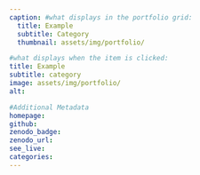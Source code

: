 ```yaml
---
caption: #what displays in the portfolio grid:
  title: Example
  subtitle: Category
  thumbnail: assets/img/portfolio/

#what displays when the item is clicked:
title: Example
subtitle: category
image: assets/img/portfolio/
alt:

#Additional Metadata
homepage:
github:
zenodo_badge:
zenodo_url:
see_live:
categories:
---
```

